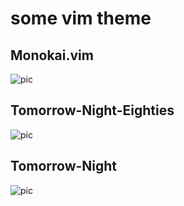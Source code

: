 # some vim theme


## Monokai.vim

![pic](http://ww2.sinaimg.cn/large/708339f3jw1e46yn7evmyj211y0lctbb.jpg)

## Tomorrow-Night-Eighties

![pic](http://ww1.sinaimg.cn/large/708339f3tw1e4hyml0o0mj211y0lcgox.jpg)

## Tomorrow-Night

![pic](http://ww3.sinaimg.cn/large/708339f3jw1e4hyvlc83zj211y0lcn0e.jpg)
